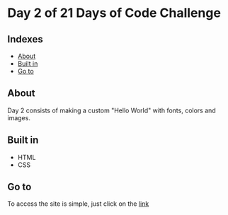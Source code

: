 # Day 2 of 21 Days of Code Challenge

## Indexes

- [About](#about)
- [Built in](#built_in)
- [Go to](#go_to)

## About <a name = "about"></a>

Day 2 consists of making a custom "Hello World" with fonts, colors and images.

## Built in <a name = "built_in"></a>

- HTML
- CSS 

## Go to <a name = "go_to"></a>

To access the site is simple, just click on the <a href = "https://rhogger.github.io/Day-1/">link</a>

